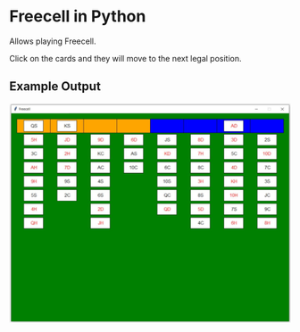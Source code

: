 # Freecell in Python

Allows playing Freecell.

Click on the cards and they will move to the next legal position.

## Example Output
![alt text](https://github.com/CameronDeweerd/freecell/blob/master/FreecellExample.JPG?raw=true)
